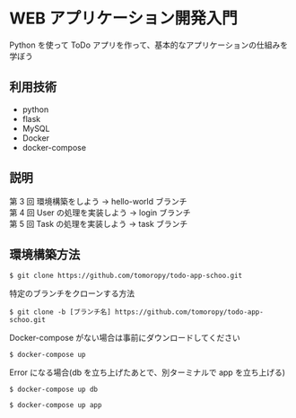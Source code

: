 # WEB アプリケーション開発入門

Python を使って ToDo アプリを作って、基本的なアプリケーションの仕組みを学ぼう

## 利用技術

- python
- flask
- MySQL
- Docker
- docker-compose

## 説明

第 3 回 環境構築をしよう → hello-world ブランチ  
第 4 回 User の処理を実装しよう → login ブランチ  
第 5 回 Task の処理を実装しよう → task ブランチ

## 環境構築方法

```
$ git clone https://github.com/tomoropy/todo-app-schoo.git
```

特定のブランチをクローンする方法

```
$ git clone -b [ブランチ名] https://github.com/tomoropy/todo-app-schoo.git
```

Docker-compose がない場合は事前にダウンロードしてください

```
$ docker-compose up
```

Error になる場合(db を立ち上げたあとで、別ターミナルで app を立ち上げる)

```
$ docker-compose up db
```

```
$ docker-compose up app
```
